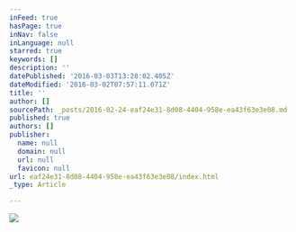 ```yaml
---
inFeed: true
hasPage: true
inNav: false
inLanguage: null
starred: true
keywords: []
description: ''
datePublished: '2016-03-03T13:28:02.405Z'
dateModified: '2016-03-02T07:57:11.071Z'
title: ''
author: []
sourcePath: _posts/2016-02-24-eaf24e31-8d08-4404-958e-ea43f63e3e08.md
published: true
authors: []
publisher:
  name: null
  domain: null
  url: null
  favicon: null
url: eaf24e31-8d08-4404-958e-ea43f63e3e08/index.html
_type: Article

---
```

![](https://s3-us-west-2.amazonaws.com/the-grid-img/p/867942bb7deef11b69733adf8f91c6c816b9dc0a.png)